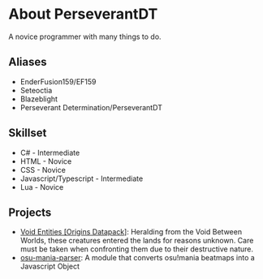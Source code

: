 # About PerseverantDT
A novice programmer with many things to do.

## Aliases
- EnderFusion159/EF159
- Seteoctia
- Blazeblight
- Perseverant Determination/PerseverantDT

## Skillset
- C# - Intermediate
- HTML - Novice
- CSS - Novice
- Javascript/Typescript - Intermediate
- Lua - Novice

## Projects
- [Void Entities [Origins Datapack]](https://www.curseforge.com/minecraft/mc-addons/void-entities-origins-datapack): Heralding from the Void Between Worlds, these creatures entered the lands for reasons unknown. Care must be taken when confronting them due to their destructive nature.
- [osu-mania-parser](https://www.npmjs.com/package/osu-mania-parser): A module that converts osu!mania beatmaps into a Javascript Object

